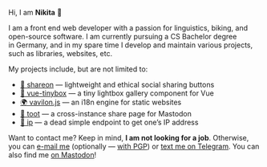 Hi, I am **Nikita** 👋

I am a front end web developer with a passion for linguistics, biking, and open-source software. I am currently pursuing a CS Bachelor degree in Germany, and in my spare time I develop and maintain various projects, such as libraries, websites, etc.

My projects include, but are not limited to:

* [📯 shareon](https://shareon.js.org/) — lightweight and ethical social sharing buttons
* [🌌 vue-tinybox](https://os.karamoff.dev/vue-tinybox) — a tiny lightbox gallery component for Vue
* [🌍 vavilon.js](https://vavilon.js.org/) — an i18n engine for static websites
* [🐘 toot](https://toot.kytta.dev/) — a cross-instance share page for Mastodon
* [📮 ip](https://codeberg.org/kytta/ip) — a dead simple endpoint to get one’s IP address

Want to contact me? Keep in mind, **I am not looking for a job**. Otherwise, you can [e-mail me](mailto:me@kytta.dev) (optionally — [with PGP](https://keys.openpgp.org/vks/v1/by-fingerprint/D83649109830AF99BD41C9D2F0A49E6D84E6EEBE)) or [text me on Telegram](https://t.me/NikitaKaramov). You can also find me <a rel="me" href="https://fosstodon.org/@kytta">on Mastodon</a>!
